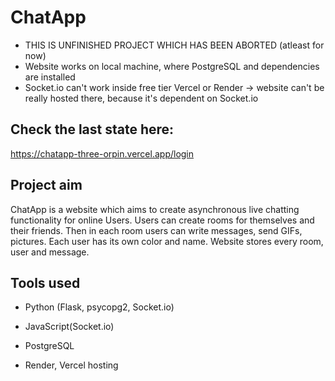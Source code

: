# ChatApp

- THIS IS UNFINISHED PROJECT WHICH HAS BEEN ABORTED (atleast for now)
- Website works on local machine, where PostgreSQL and dependencies are installed
- Socket.io can't work inside free tier Vercel or Render -> website can't be really hosted there, because it's dependent on Socket.io

## Check the last state here:
https://chatapp-three-orpin.vercel.app/login


## Project aim

ChatApp is a website which aims to create asynchronous live chatting functionality for online Users. Users can create rooms for themselves and their friends. Then in each room users can write messages, send GIFs, pictures. Each user has its own color and name. Website stores every room, user and message.


## Tools used

- Python (Flask, psycopg2, Socket.io)
- JavaScript(Socket.io)
- PostgreSQL

- Render, Vercel hosting
